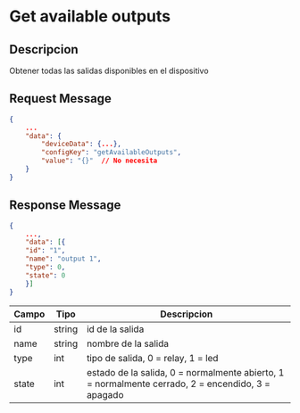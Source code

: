 # Get available outputs

## Descripcion

Obtener todas las salidas disponibles en el dispositivo

## Request Message

```json
{
    ...
    "data": {
        "deviceData": {...},
        "configKey": "getAvailableOutputs",
        "value": "{}"  // No necesita
    }
}
```



## Response Message
```json
{
    ...,
    "data": [{
    "id": "1",
    "name": "output 1",
    "type": 0,
    "state": 0
    }]
}
```



| Campo | Tipo | Descripcion |
| --- | --- | --- |
| id | string | id de la salida |
| name | string | nombre de la salida |
| type | int | tipo de salida, 0 = relay, 1 = led |
| state | int | estado de la salida, 0 = normalmente abierto, 1 = normalmente cerrado, 2 = encendido, 3 = apagado |
